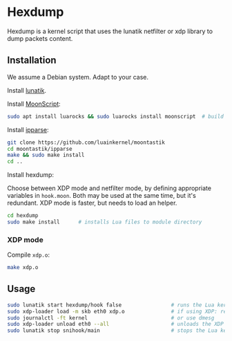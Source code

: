 # Hexdump

Hexdump is a kernel script that uses the lunatik netfilter or xdp library to dump packets content.

## Installation

We assume a Debian system. Adapt to your case.

Install [lunatik](https://github.com/luainkernel/lunatik).

Install [MoonScript](https://moonscript.org):

```sh
sudo apt install luarocks && sudo luarocks install moonscript  # build dependency
```

Install [ipparse](https://github.com/luainkernel/moontastik/tree/master/ipparse):

```sh
git clone https://github.com/luainkernel/moontastik
cd moontastik/ipparse
make && sudo make install
cd ..
```

Install hexdump:

Choose between XDP mode and netfilter mode, by defining appropriate variables
in `hook.moon`. Both may be used at the same time, but it's redundant.
XDP mode is faster, but needs to load an helper.

```sh
cd hexdump
sudo make install      # installs Lua files to module directory
```


### XDP mode

Compile `xdp.o`:

```sh
make xdp.o
```

## Usage

```sh
sudo lunatik start hexdump/hook false                # runs the Lua kernel script
sudo xdp-loader load -m skb eth0 xdp.o               # if using XDP: replace eth0 by your interface.
sudo journalctl -ft kernel                           # or use dmesg
sudo xdp-loader unload eth0 --all                    # unloads the XDP helper
sudo lunatik stop snihook/main                       # stops the Lua kernel script
```

